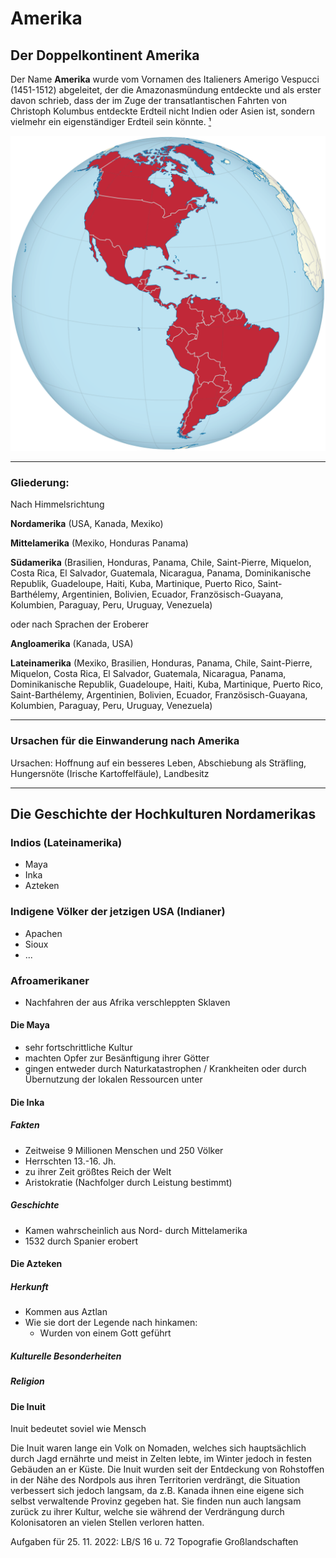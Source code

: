 # **Amerika**
## Der Doppelkontinent Amerika
Der Name **Amerika** wurde vom Vornamen des Italieners Amerigo Vespucci (1451-1512)
abgeleitet, der die Amazonasmündung entdeckte und als erster davon schrieb, dass
der im Zuge der transatlantischen Fahrten von Christoph Kolumbus entdeckte Erdteil
nicht Indien oder Asien ist, sondern vielmehr ein eigenständiger Erdteil sein könnte. [¹]

![Bild des Doppelkontinents Amerika](Americas_on_the_globe_(white-red).svg)

---

### **Gliederung:**

Nach Himmelsrichtung

**Nordamerika** (USA, Kanada, Mexiko)

**Mittelamerika** (Mexiko, Honduras Panama)

**Südamerika** (Brasilien, Honduras, Panama, Chile, Saint-Pierre, Miquelon, Costa Rica, El Salvador, Guatemala, Nicaragua, Panama, Dominikanische Republik, Guadeloupe, Haiti, Kuba, Martinique, Puerto Rico, Saint-Barthélemy, Argentinien, Bolivien, Ecuador, Französisch-Guayana, Kolumbien, Paraguay, Peru, Uruguay, Venezuela)

oder nach Sprachen der Eroberer

**Angloamerika** (Kanada, USA)

**Lateinamerika** (Mexiko, Brasilien, Honduras, Panama, Chile, Saint-Pierre, Miquelon, Costa Rica, El Salvador, Guatemala, Nicaragua, Panama, Dominikanische Republik, Guadeloupe, Haiti, Kuba, Martinique, Puerto Rico, Saint-Barthélemy, Argentinien, Bolivien, Ecuador, Französisch-Guayana, Kolumbien, Paraguay, Peru, Uruguay, Venezuela)

---

### **Ursachen für die Einwanderung nach Amerika**
Ursachen: Hoffnung auf ein besseres Leben, Abschiebung als Sträfling, Hungersnöte (Irische Kartoffelfäule), Landbesitz

[¹]:https://de.wikipedia.org/wiki/Amerika

---

## Die Geschichte der Hochkulturen Nordamerikas

### Indios (Lateinamerika)
- Maya
- Inka
- Azteken

### Indigene Völker der jetzigen USA (Indianer)
- Apachen
- Sioux
- ...

### Afroamerikaner
- Nachfahren der aus Afrika verschleppten Sklaven

#### Die Maya
- sehr fortschrittliche Kultur
- machten Opfer zur Besänftigung ihrer Götter
- gingen entweder durch Naturkatastrophen / Krankheiten oder durch Übernutzung der lokalen Ressourcen unter

#### Die Inka

##### Fakten

- Zeitweise 9 Millionen Menschen und 250 Völker
- Herrschten 13.-16. Jh.
- zu ihrer Zeit größtes Reich der Welt
- Aristokratie (Nachfolger durch Leistung bestimmt)

##### Geschichte

- Kamen wahrscheinlich aus Nord- durch Mittelamerika
- 1532 durch Spanier erobert

#### Die Azteken

##### Herkunft

- Kommen aus Aztlan
- Wie sie dort der Legende nach hinkamen:
  - Wurden von einem Gott geführt

##### Kulturelle Besonderheiten

##### Religion

#### Die Inuit

Inuit bedeutet soviel wie Mensch

Die Inuit waren lange ein Volk on Nomaden, welches sich hauptsächlich durch Jagd ernährte und meist in Zelten lebte, im Winter jedoch in festen Gebäuden an er Küste.
Die Inuit wurden seit der Entdeckung von Rohstoffen in der Nähe des Nordpols aus ihren Territorien verdrängt, die Situation verbessert sich jedoch langsam, da z.B. Kanada ihnen eine eigene sich selbst verwaltende Provinz gegeben hat.
Sie finden nun auch langsam zurück zu ihrer Kultur, welche sie während der Verdrängung durch Kolonisatoren an vielen Stellen verloren hatten.

Aufgaben für 25. 11. 2022: LB/S 16 u. 72 Topografie Großlandschaften